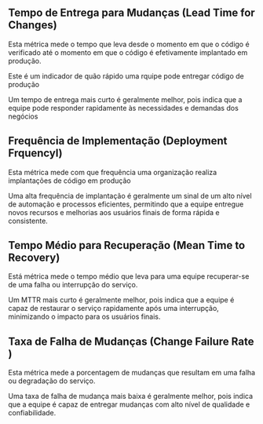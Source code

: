 
## Tempo de Entrega para Mudanças (Lead Time for Changes)

Esta métrica mede o tempo que leva desde o momento em que o código é verificado até o momento em que o código é efetivamente implantado em produção.

Este é um indicador de quão rápido uma rquipe pode entregar código de produção

Um tempo de entrega mais curto é geralmente melhor, pois indica que a equipe pode responder rapidamente às necessidades e demandas dos negócios

## Frequência de Implementação (Deployment Frquencyl)

Esta métrica mede com que frequência uma organização realiza implantações de código em produção

Uma alta frequência de implantação é geralmente um sinal de um alto nível  de automação e processos eficientes, permitindo que a equipe entregue novos recursos e melhorias aos usuários finais de forma rápida e consistente.

## Tempo Médio para Recuperação (Mean Time to Recovery)

Está métrica mede o tempo médio que leva para uma equipe recuperar-se de uma falha ou interrupção do serviço.

Um MTTR mais curto é geralmente melhor, pois indica que a equipe é capaz de restaurar o serviço rapidamente após uma interrupção, minimizando o impacto para os usuários finais.

## Taxa de Falha de Mudanças (Change Failure Rate )

Esta métrica mede a porcentagem de mudanças que resultam em uma falha ou degradação do serviço.

Uma taxa de falha de mudança mais baixa é geralmente melhor, pois indica que a equipe é capaz de entregar mudanças com alto nível de qualidade e confiabilidade.
